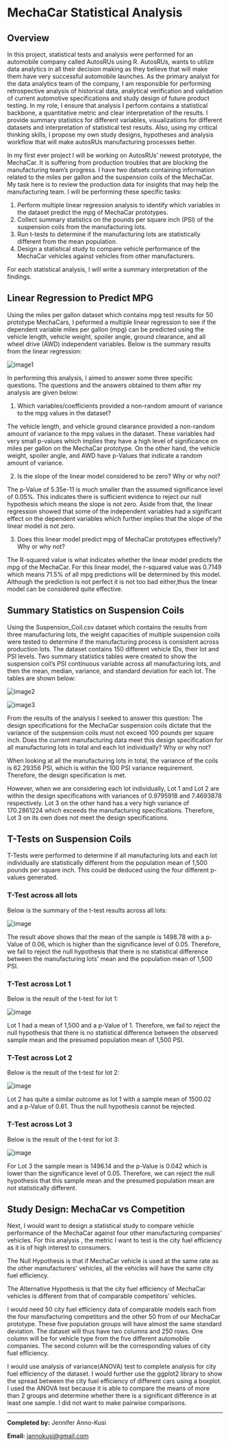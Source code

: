 # MechaCar Statistical Analysis

## Overview

In this project, statistical tests and analysis were performed for an automobile company called AutosRUs using R. AutosRUs, wants to utilize data analytics in all their decision making as they believe that will make them have very successful automobile launches. As the primary analyst for the data analytics team of the company, I am responsible for  performing  retrospective analysis of historical data, analytical verification and validation of current automotive specifications and study design of future product testing. In my role, I ensure that analysis I perform contains a statistical backbone, a quantitative metric and clear interpretation of the results. I provide summary statistics for different variables, visualizations for different datasets and interpretation of statistical test results. Also, using my critical thinking skills, I propose my own study designs, hypotheses and analysis workflow that will make autosRUs manufacturing processes better. 

In my first ever project I will be working on AutosRUs’ newest prototype, the MechaCar. It is suffering from production troubles that are blocking the manufacturing team’s progress. I have two datsets containing information related to the miles per gallon and the suspension coils of the MechaCar. My task here is to review the production data for insights that may help the manufacturing team. I will be performing these specific tasks:
1. Perform multiple linear regression analysis to identify which variables in the dataset predict the mpg of MechaCar prototypes.
2. Collect summary statistics on the pounds per square inch (PSI) of the suspension coils from the manufacturing lots.
3. Run t-tests to determine if the manufacturing lots are statistically different from the mean population.
4. Design a statistical study to compare vehicle performance of the MechaCar vehicles against vehicles from other manufacturers.

For each statistical analysis, I will write a summary interpretation of the findings.

## Linear Regression to Predict MPG
Using the miles per gallon dataset which contains mpg test results for 50 prototype MechaCars, I peformed a multiple linear regression to see if the dependent variable miles per gallon (mpg) can be predicted using the vehicle length, vehicle weight, spoiler angle, ground clearance, and all wheel drive (AWD) independent variables. Below is the summary results from the linear regression:

![image1](https://github.com/GerlechJen/MechaCar_Statistical_Analysis/blob/main/Images/deliverable1_results.png)

In performing this analysis, I aimed to answer some three specific questions. The questions and the answers obtained to them after my analysis are given below:

1. Which variables/coefficients provided a non-random amount of variance to the mpg values in the dataset?

The vehicle length, and vehicle ground clearance provided a non-random amount of variance to the mpg values in the dataset. These variables had very small p-values which implies they have a high level of significance on miles per gallon on the MechaCar prototype. On the other hand, the vehicle weight, spoiler angle, and AWD have p-Values that indicate a random amount of variance. 

2. Is the slope of the linear model considered to be zero? Why or why not?  

The p-Value of 5.35e-11 is much smaller than the assumed significance level of 0.05%. This indicates there is sufficient evidence to reject our null hypothesis which means the slope is not zero. Aside from that, the linear regression showed that some of the independent variables had a significant effect on the dependent variables which further implies that the slope of the linear model is not zero.

3. Does this linear model predict mpg of MechaCar prototypes effectively? Why or why not?

The R-squared value is what indicates whether the linear model predicts the mpg of the MechaCar. For this linear model, the r-squared value was 0.7149 which means 71.5% of all mpg predictions will be determined by this model. Although the prediction is not perfect it is not too bad either,thus the linear model can be considered quite effective.

## Summary Statistics on Suspension Coils
Using the Suspension_Coil.csv dataset which contains the results from three manufacturing lots, the weight capacities of multiple suspension coils were tested to determine if the manufacturing process is consistent across production lots. The dataset contains 150 different vehicle IDs, their lot and PSI levels. Two summary statistics tables were created to show the suspension coil’s PSI continuous variable across all manufacturing lots, and then the mean, median, variance, and standard deviation for each lot. The tables are shown below:

![image2](https://github.com/GerlechJen/MechaCar_Statistical_Analysis/blob/main/Images/total_summary.png)

![image3](https://github.com/GerlechJen/MechaCar_Statistical_Analysis/blob/main/Images/lot_summary.png)

From the results of the analysis I seeked to answer this question:
The design specifications for the MechaCar suspension coils dictate that the variance of the suspension coils must not exceed 100 pounds per square inch. Does the current manufacturing data meet this design specification for all manufacturing lots in total and each lot individually? Why or why not?

When looking at all the manufacturing lots in total, the variance of the coils is 62.29356 PSI, which is within the 100 PSI variance requirement. Therefore, the design specification is met. 

However, when we are considering each lot individually, Lot 1 and Lot 2 are within the design specifications with variances of 0.9795918 and 7.4693878 respectively. Lot 3 on the other hand has a very high variance of 170.2861224 which exceeds the manufacturing specifications. Therefore, Lot 3 on its own does not meet the design specifications. 

## T-Tests on Suspension Coils
T-Tests were performed to determine if all manufacturing lots and each lot individually are statistically different from the population mean of 1,500 pounds per square inch. This could be deduced using the four different p-values generated. 

### T-Test across all lots 
Below is the summary of the t-test results across all lots:

![image](https://github.com/GerlechJen/MechaCar_Statistical_Analysis/blob/main/Images/All_Lots.png)

The result above shows that the mean of the sample is 1498.78 with a p-Value of 0.06, which is higher than the significance level of 0.05. Therefore, we fail to reject the null hypothesis that there is no statistical difference between the manufacturing lots' mean and the population mean of 1,500 PSI. 

### T-Test across Lot 1 
Below is the result of the t-test for lot 1:

![image](https://github.com/GerlechJen/MechaCar_Statistical_Analysis/blob/main/Images/Lot1.png)

Lot 1 had a mean of 1,500 and a p-Value of 1. Therefore, we fail to reject the null hypothesis that there is no statistical difference between the observed sample mean and the presumed population mean of 1,500 PSI.

### T-Test across Lot 2
Below is the result of the t-test for lot 2:

![image](https://github.com/GerlechJen/MechaCar_Statistical_Analysis/blob/main/Images/Lot2.png)

Lot 2 has quite a similar outcome as lot 1 with a sample mean of 1500.02 and a p-Value of 0.61. Thus the null hypothesis cannot be rejected.

### T-Test across Lot 3 
Below is the result of the t-test for lot 3:

![image](https://github.com/GerlechJen/MechaCar_Statistical_Analysis/blob/main/Images/Lot3.png)

For Lot 3 the sample mean is 1496.14 and the p-Value is 0.042 which is lower than the significance level of 0.05. Therefore, we can reject the null hypothesis that     this sample mean and the presumed population mean are not statistically different.


## Study Design: MechaCar vs Competition
Next, I would want to design a statistical study to compare vehicle performance of the MechaCar against four other manufacturing companies' vehicles. For this analysis , the metric I want to test is the city fuel efficiency as it is of high interest to consumers. 

The Null Hypothesis is that if MechaCar vehicle is used at the same rate as the other manufacturers' vehicles, all the vehicles will have the same city fuel efficiency.

The Alternative Hypothesis is that the city fuel efficiency of MechaCar vehicles is different from that of comparable competitors' vehicles.

I would need 50 city fuel efficiency data of comparable models each from the four manufacturing competitors and the other 50 from of our MechaCar prototype. These five population groups will have almost the same standard deviation. The dataset will thus have two columns and 250 rows. One column will be for vehicle type from the five different automobile companies. The second column will be the corresponding values of city fuel efficiency.

I would use analysis of variance(ANOVA) test to complete analysis for city fuel efficiency of the dataset. I would further use the ggplot2 library to show the spread between the city fuel efficiency of different cars using a boxplot. I used the ANOVA test because it is able to compare the means of more than 2 groups and determine whether there is a significant difference in at least one sample. I did not want to make pairwise comparisons. 


----

**Completed by:** Jennifer Anno-Kusi

**Email:** jannokusi@gmail.com 
